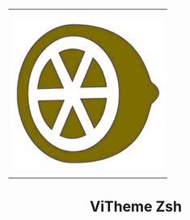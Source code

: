 <table align="center">
    <tbody>
        <tr>
            <td height=300>
<p align="center">
<img align="center"  width="300" height="300" src="Orange.png">
</td>
        </tr>
    </tbody>
</table>

<h1 align="center"> ViTheme Zsh </h1>

